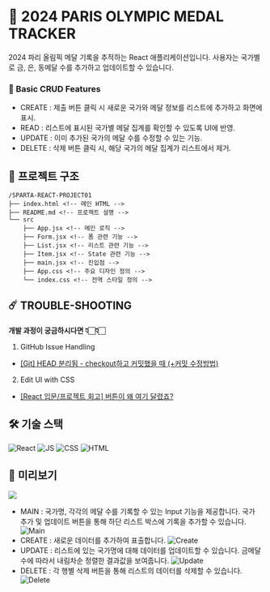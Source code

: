 # 🥇 2024 PARIS OLYMPIC MEDAL TRACKER

2024 파리 올림픽 메달 기록을 추적하는 React 애플리케이션입니다.
사용자는 국가별로 금, 은, 동메달 수를 추가하고 업데이트할 수 있습니다.

### 📌 Basic CRUD Features

- CREATE : 제출 버튼 클릭 시 새로운 국가와 메달 정보를 리스트에 추가하고 화면에 표시.
- READ : 리스트에 표시된 국가별 메달 집계를 확인할 수 있도록 UI에 반영.
- UPDATE : 이미 추가된 국가의 메달 수를 수정할 수 있는 기능.
- DELETE : 삭제 버튼 클릭 시, 해당 국가의 메달 집계가 리스트에서 제거.

## 🔗 프로젝트 구조

```
/SPARTA-REACT-PROJECT01
├── index.html <!-- 메인 HTML -->
├── README.md <!-- 프로젝트 설명 -->
└── src
    ├── App.jsx <!-- 메인 로직 -->
    ├── Form.jsx <!-- 폼 관련 기능 -->
    ├── List.jsx <!-- 리스트 관련 기능 -->
    ├── Item.jsx <!-- State 관련 기능 -->
    ├── main.jsx <!-- 진입점 -->
    ├── App.css <!-- 주요 디자인 정의 -->
    └── index.css <!-- 전역 스타일 정의 -->
```

## ☄️ TROUBLE-SHOOTING

**개발 과정이 궁금하시다면 👇🏻👇🏻**

1. GitHub Issue Handling

- [[Git] HEAD 분리됨 - checkout하고 커밋했을 때 (+커밋 수정방법)](https://velog.io/@ye21iin/Git-HEAD-%EB%B6%84%EB%A6%AC%EB%90%A8-checkout%ED%95%98%EA%B3%A0-%EC%BB%A4%EB%B0%8B%ED%96%88%EC%9D%84-%EB%95%8C-%EC%BB%A4%EB%B0%8B-%EC%88%98%EC%A0%95%EB%B0%A9%EB%B2%95)

2. Edit UI with CSS

- [[React 입문/프로젝트 회고] 버튼이 왜 여기 달렸죠?](https://velog.io/@ye21iin/React-%EC%9E%85%EB%AC%B8-%ED%94%84%EB%A1%9C%EC%A0%9D%ED%8A%B8-%ED%9A%8C%EA%B3%A0)

## 🛠️ 기술 스택

![React](https://img.shields.io/badge/React-61DAFB?style=flat-square&logo=React&logoColor=black)
![JS](https://img.shields.io/badge/JavaScript-F7DF1E?style=flat-square&logo=javascript&logoColor=black)
![CSS](https://img.shields.io/badge/CSS3-1572B6?style=flat-square&logo=css3&logoColor=white)
![HTML](https://img.shields.io/badge/HTML5-E34F26?style=flat-square&logo=html5&logoColor=white)

## 🎥 미리보기

<img src="file:///Users/t2023-m0025/Downloads/%E1%84%92%E1%85%AA%E1%84%86%E1%85%A7%E1%86%AB%20%E1%84%80%E1%85%B5%E1%84%85%E1%85%A9%E1%86%A8%202025-01-24%20%E1%84%8B%E1%85%A9%E1%84%92%E1%85%AE%203.55.39.gif">

- MAIN : 국가명, 각각의 메달 수를 기록할 수 있는 Input 기능을 제공합니다. 국가 추가 및 업데이트 버튼을 통해 하단 리스트 박스에 기록을 추가할 수 있습니다.
  ![Main](https://i.ibb.co/CHXnGLC/2025-01-24-10-43-11.png)
- CREATE : 새로운 데이터를 추가하여 표출합니다.
  ![Create](https://i.ibb.co/t4TBS59/2025-01-24-10-43-59.png)
- UPDATE : 리스트에 있는 국가명에 대해 데이터를 업데이트할 수 있습니다. 금메달 수에 따라서 내림차순 정렬한 결과값을 보여줍니다.
  ![Update](https://i.ibb.co/g7Gh0wN/2025-01-24-10-44-37.png)
- DELETE : 각 행별 삭제 버튼을 통해 리스트의 데이터를 삭제할 수 있습니다.
  ![Delete](https://i.ibb.co/n8t6ySj/2025-01-24-10-44-54.png)

